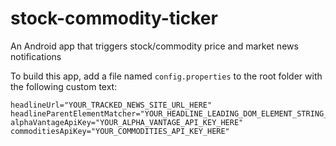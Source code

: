 # stock-commodity-ticker
An Android app that triggers stock/commodity price and market news notifications

To build this app, add a file named `config.properties` to the root folder with the following custom text:

```
headlineUrl="YOUR_TRACKED_NEWS_SITE_URL_HERE"
headlineParentElementMatcher="YOUR_HEADLINE_LEADING_DOM_ELEMENT_STRING_MATCHER_HERE"
alphaVantageApiKey="YOUR_ALPHA_VANTAGE_API_KEY_HERE"
commoditiesApiKey="YOUR_COMMODITIES_API_KEY_HERE"
```
